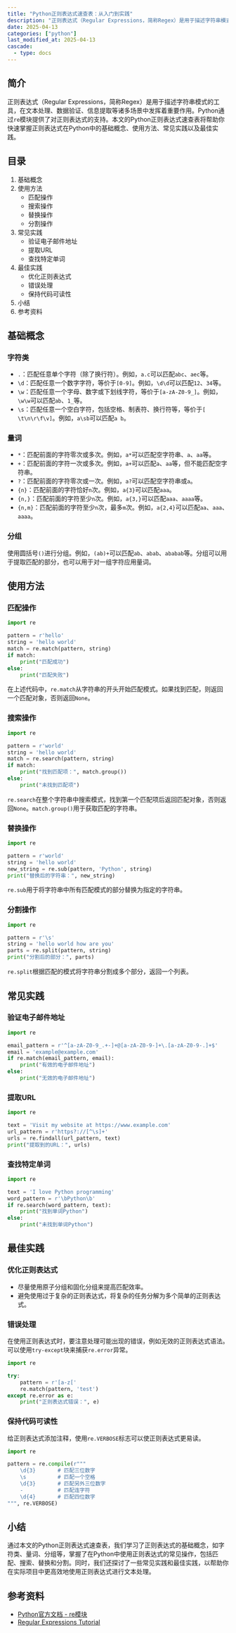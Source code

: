 ```yaml
---
title: "Python正则表达式速查表：从入门到实践"
description: "正则表达式（Regular Expressions，简称Regex）是用于描述字符串模式的工具，在文本处理、数据验证、信息提取等诸多场景中发挥着重要作用。Python通过`re`模块提供了对正则表达式的支持。本文的Python正则表达式速查表将帮助你快速掌握正则表达式在Python中的基础概念、使用方法、常见实践以及最佳实践。"
date: 2025-04-13
categories: ["python"]
last_modified_at: 2025-04-13
cascade:
  - type: docs
---
```



## 简介
正则表达式（Regular Expressions，简称Regex）是用于描述字符串模式的工具，在文本处理、数据验证、信息提取等诸多场景中发挥着重要作用。Python通过`re`模块提供了对正则表达式的支持。本文的Python正则表达式速查表将帮助你快速掌握正则表达式在Python中的基础概念、使用方法、常见实践以及最佳实践。

<!-- more -->
## 目录
1. 基础概念
2. 使用方法
    - 匹配操作
    - 搜索操作
    - 替换操作
    - 分割操作
3. 常见实践
    - 验证电子邮件地址
    - 提取URL
    - 查找特定单词
4. 最佳实践
    - 优化正则表达式
    - 错误处理
    - 保持代码可读性
5. 小结
6. 参考资料

## 基础概念
### 字符类
- `.`：匹配任意单个字符（除了换行符）。例如，`a.c`可以匹配`abc`、`aec`等。
- `\d`：匹配任意一个数字字符，等价于`[0-9]`。例如，`\d\d`可以匹配`12`、`34`等。
- `\w`：匹配任意一个字母、数字或下划线字符，等价于`[a-zA-Z0-9_]`。例如，`\w\w`可以匹配`ab`、`1_`等。
- `\s`：匹配任意一个空白字符，包括空格、制表符、换行符等，等价于`[ \t\n\r\f\v]`。例如，`a\sb`可以匹配`a b`。

### 量词
- `*`：匹配前面的字符零次或多次。例如，`a*`可以匹配空字符串、`a`、`aa`等。
- `+`：匹配前面的字符一次或多次。例如，`a+`可以匹配`a`、`aa`等，但不能匹配空字符串。
- `?`：匹配前面的字符零次或一次。例如，`a?`可以匹配空字符串或`a`。
- `{n}`：匹配前面的字符恰好`n`次。例如，`a{3}`可以匹配`aaa`。
- `{n,}`：匹配前面的字符至少`n`次。例如，`a{3,}`可以匹配`aaa`、`aaaa`等。
- `{n,m}`：匹配前面的字符至少`n`次，最多`m`次。例如，`a{2,4}`可以匹配`aa`、`aaa`、`aaaa`。

### 分组
使用圆括号`()`进行分组。例如，`(ab)+`可以匹配`ab`、`abab`、`ababab`等。分组可以用于提取匹配的部分，也可以用于对一组字符应用量词。

## 使用方法
### 匹配操作
```python
import re

pattern = r'hello'
string = 'hello world'
match = re.match(pattern, string)
if match:
    print("匹配成功")
else:
    print("匹配失败")
```
在上述代码中，`re.match`从字符串的开头开始匹配模式。如果找到匹配，则返回一个匹配对象，否则返回`None`。

### 搜索操作
```python
import re

pattern = r'world'
string = 'hello world'
match = re.search(pattern, string)
if match:
    print("找到匹配项：", match.group())
else:
    print("未找到匹配项")
```
`re.search`在整个字符串中搜索模式，找到第一个匹配项后返回匹配对象，否则返回`None`。`match.group()`用于获取匹配的字符串。

### 替换操作
```python
import re

pattern = r'world'
string = 'hello world'
new_string = re.sub(pattern, 'Python', string)
print("替换后的字符串：", new_string)
```
`re.sub`用于将字符串中所有匹配模式的部分替换为指定的字符串。

### 分割操作
```python
import re

pattern = r'\s'
string = 'hello world how are you'
parts = re.split(pattern, string)
print("分割后的部分：", parts)
```
`re.split`根据匹配的模式将字符串分割成多个部分，返回一个列表。

## 常见实践
### 验证电子邮件地址
```python
import re

email_pattern = r'^[a-zA-Z0-9_.+-]+@[a-zA-Z0-9-]+\.[a-zA-Z0-9-.]+$'
email = 'example@example.com'
if re.match(email_pattern, email):
    print("有效的电子邮件地址")
else:
    print("无效的电子邮件地址")
```

### 提取URL
```python
import re

text = 'Visit my website at https://www.example.com'
url_pattern = r'https?://[^\s]+'
urls = re.findall(url_pattern, text)
print("提取到的URL：", urls)
```

### 查找特定单词
```python
import re

text = 'I love Python programming'
word_pattern = r'\bPython\b'
if re.search(word_pattern, text):
    print("找到单词Python")
else:
    print("未找到单词Python")
```

## 最佳实践
### 优化正则表达式
- 尽量使用原子分组和固化分组来提高匹配效率。
- 避免使用过于复杂的正则表达式，将复杂的任务分解为多个简单的正则表达式。

### 错误处理
在使用正则表达式时，要注意处理可能出现的错误，例如无效的正则表达式语法。可以使用`try-except`块来捕获`re.error`异常。
```python
import re

try:
    pattern = r'[a-z['
    re.match(pattern, 'test')
except re.error as e:
    print("正则表达式错误：", e)
```

### 保持代码可读性
给正则表达式添加注释，使用`re.VERBOSE`标志可以使正则表达式更易读。
```python
import re

pattern = re.compile(r"""
    \d{3}       # 匹配三位数字
    \s          # 匹配一个空格
    \d{3}       # 匹配另外三位数字
    -           # 匹配连字符
    \d{4}       # 匹配四位数字
""", re.VERBOSE)
```

## 小结
通过本文的Python正则表达式速查表，我们学习了正则表达式的基础概念，如字符类、量词、分组等，掌握了在Python中使用正则表达式的常见操作，包括匹配、搜索、替换和分割。同时，我们还探讨了一些常见实践和最佳实践，以帮助你在实际项目中更高效地使用正则表达式进行文本处理。

## 参考资料
- [Python官方文档 - re模块](https://docs.python.org/3/library/re.html)
- [Regular Expressions Tutorial](https://www.regular-expressions.info/)